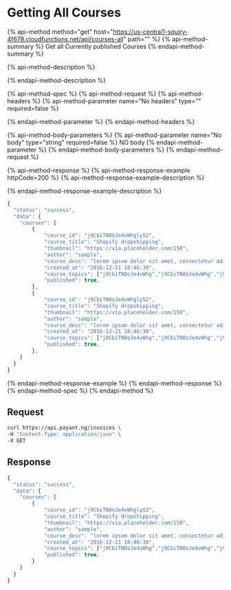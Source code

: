 # Getting All Courses

{% api-method method="get" host="https://us-central1-squiry-4f678.cloudfunctions.net/api/courses-all" path="" %}
{% api-method-summary %}
Get all Currently published Courses
{% endapi-method-summary %}

{% api-method-description %}

{% endapi-method-description %}

{% api-method-spec %}
{% api-method-request %}
{% api-method-headers %}
{% api-method-parameter name="No headers" type="" required=false %}

{% endapi-method-parameter %}
{% endapi-method-headers %}

{% api-method-body-parameters %}
{% api-method-parameter name="No body" type="string" required=false %}
NO body
{% endapi-method-parameter %}
{% endapi-method-body-parameters %}
{% endapi-method-request %}

{% api-method-response %}
{% api-method-response-example httpCode=200 %}
{% api-method-response-example-description %}

{% endapi-method-response-example-description %}

```javascript
{
  "status": "success",
  "data": {
    "courses": [
        {
            "course_id": "j9CbiTN0oJe4vWhglyS2",
            "course_title": "Shopify dropshipping",
            "thumbnail": "https://via.placeholder.com/150",
            "author": "sample",
            "course_desc": "lorem ipsum dolor sit amet, consectetur adipiscing elit...",
            "created_at": "2016-12-21 18:46:30",
            "course_topics": ["j9CbiTN0oJe4vWhg","j9CbiTN0oJe4vWhg","j9CbiTN0oJe4vWhg"],
            "published": true,
        },
        {
            "course_id": "j9CbiTN0oJe4vWhglyS2",
            "course_title": "Shopify dropshipping",
            "thumbnail": "https://via.placeholder.com/150",
            "author": "sample",
            "course_desc": "lorem ipsum dolor sit amet, consectetur adipiscing elit...",
            "created_at": "2016-12-21 18:46:30",
            "course_topics": ["j9CbiTN0oJe4vWhg","j9CbiTN0oJe4vWhg","j9CbiTN0oJe4vWhg"],
            "published": true,
        },
    ]
  }
}
```
{% endapi-method-response-example %}
{% endapi-method-response %}
{% endapi-method-spec %}
{% endapi-method %}

## Request

```bash
curl https://api.payant.ng/invoices \
-H "Content-Type: application/json" \
-X GET
```

## Response

```javascript
{
  "status": "success",
  "data": {
    "courses": [
        {
            "course_id": "j9CbiTN0oJe4vWhglyS2",
            "course_title": "Shopify dropshipping",
            "thumbnail": "https://via.placeholder.com/150",
            "author": "sample",
            "course_desc": "lorem ipsum dolor sit amet, consectetur adipiscing elit...",
            "created_at": "2016-12-21 18:46:30",
            "course_topics": ["j9CbiTN0oJe4vWhg","j9CbiTN0oJe4vWhg","j9CbiTN0oJe4vWhg"],
            "published": true,
        }
    ]
  }
}
```

